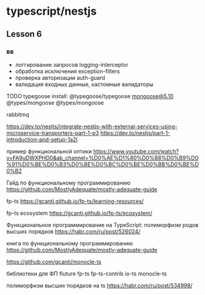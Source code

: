 # typescript/nestjs

## Lesson 6

### вв
 - логгирование запросов logging-interceptor  
 - обработка исключения exception-filters  
 - проверка авторизации auth-guard  
 - валидация входных данные, кастомные валидаторы

TODO typegoose
install:
@typegoose/typegoose
mongoose@5.10
@types/mongoose
@types/mongoose

rabbitmq

https://dev.to/nestjs/integrate-nestjs-with-external-services-using-microservice-transporters-part-1-p3
https://dev.to/nestjs/part-1-introduction-and-setup-1a2l


пример функциональной оптики
https://www.youtube.com/watch?v=FA9uDWXPHD0&ab_channel=%D0%AE%D1%80%D0%B8%D0%B9%D0%91%D0%BE%D0%B3%D0%BE%D0%BC%D0%BE%D0%BB%D0%BE%D0%B2

Гайд по функциональному программированию
https://github.com/MostlyAdequate/mostly-adequate-guide

fp-ts
https://gcanti.github.io/fp-ts/learning-resources/

fp-ts ecosystem
https://gcanti.github.io/fp-ts/ecosystem/


Функциональное программирование на TypeScript: полиморфизм родов высших порядков
https://habr.com/ru/post/526024/

книга по функциональному программированию
https://github.com/MostlyAdequate/mostly-adequate-guide


https://github.com/gcanti/monocle-ts

библиотеки для ФП
fluture
fp-ts
fp-ts-contrib
io-ts
monocle-ts


полиморфизм высших порядков на ts
https://habr.com/ru/post/534998/